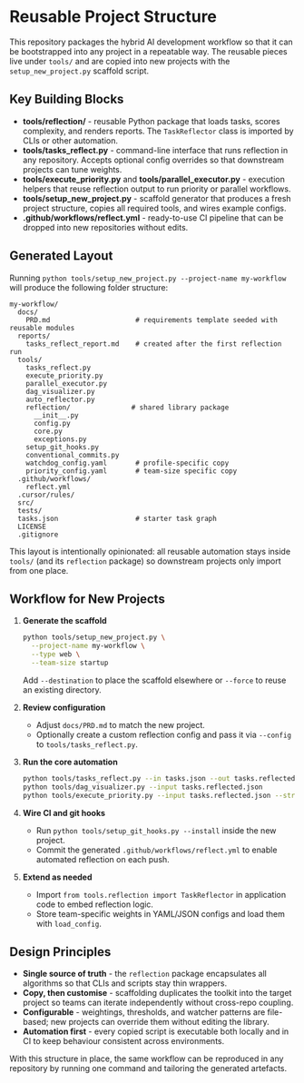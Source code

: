 # Reusable Project Structure

This repository packages the hybrid AI development workflow so that it can be bootstrapped into any project in a repeatable way. The reusable pieces live under `tools/` and are copied into new projects with the `setup_new_project.py` scaffold script.

## Key Building Blocks

- **tools/reflection/** - reusable Python package that loads tasks, scores complexity, and renders reports. The `TaskReflector` class is imported by CLIs or other automation.
- **tools/tasks_reflect.py** - command-line interface that runs reflection in any repository. Accepts optional config overrides so that downstream projects can tune weights.
- **tools/execute_priority.py** and **tools/parallel_executor.py** - execution helpers that reuse reflection output to run priority or parallel workflows.
- **tools/setup_new_project.py** - scaffold generator that produces a fresh project structure, copies all required tools, and wires example configs.
- **.github/workflows/reflect.yml** - ready-to-use CI pipeline that can be dropped into new repositories without edits.

## Generated Layout

Running `python tools/setup_new_project.py --project-name my-workflow` will produce the following folder structure:

```
my-workflow/
  docs/
    PRD.md                     # requirements template seeded with reusable modules
  reports/
    tasks_reflect_report.md    # created after the first reflection run
  tools/
    tasks_reflect.py
    execute_priority.py
    parallel_executor.py
    dag_visualizer.py
    auto_reflector.py
    reflection/               # shared library package
      __init__.py
      config.py
      core.py
      exceptions.py
    setup_git_hooks.py
    conventional_commits.py
    watchdog_config.yaml       # profile-specific copy
    priority_config.yaml       # team-size specific copy
  .github/workflows/
    reflect.yml
  .cursor/rules/
  src/
  tests/
  tasks.json                   # starter task graph
  LICENSE
  .gitignore
```

This layout is intentionally opinionated: all reusable automation stays inside `tools/` (and its `reflection` package) so downstream projects only import from one place.

## Workflow for New Projects

1. **Generate the scaffold**
   ```bash
   python tools/setup_new_project.py \
     --project-name my-workflow \
     --type web \
     --team-size startup
   ```
   Add `--destination` to place the scaffold elsewhere or `--force` to reuse an existing directory.

2. **Review configuration**
   - Adjust `docs/PRD.md` to match the new project.
   - Optionally create a custom reflection config and pass it via `--config` to `tools/tasks_reflect.py`.

3. **Run the core automation**
   ```bash
   python tools/tasks_reflect.py --in tasks.json --out tasks.reflected.json --report reports/tasks_reflect_report.md
   python tools/dag_visualizer.py --input tasks.reflected.json
   python tools/execute_priority.py --input tasks.reflected.json --strategy dependency
   ```

4. **Wire CI and git hooks**
   - Run `python tools/setup_git_hooks.py --install` inside the new project.
   - Commit the generated `.github/workflows/reflect.yml` to enable automated reflection on each push.

5. **Extend as needed**
   - Import `from tools.reflection import TaskReflector` in application code to embed reflection logic.
   - Store team-specific weights in YAML/JSON configs and load them with `load_config`.

## Design Principles

- **Single source of truth** - the `reflection` package encapsulates all algorithms so that CLIs and scripts stay thin wrappers.
- **Copy, then customise** - scaffolding duplicates the toolkit into the target project so teams can iterate independently without cross-repo coupling.
- **Configurable** - weightings, thresholds, and watcher patterns are file-based; new projects can override them without editing the library.
- **Automation first** - every copied script is executable both locally and in CI to keep behaviour consistent across environments.

With this structure in place, the same workflow can be reproduced in any repository by running one command and tailoring the generated artefacts.
